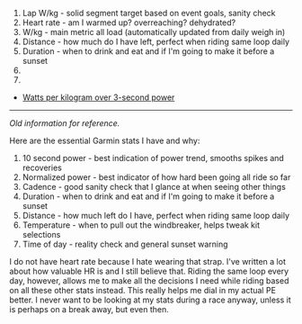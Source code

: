 1. Lap W/kg - solid segment target based on event goals, sanity check
2. Heart rate - am I warmed up? overreaching? dehydrated?
3. W/kg - main metric all load (automatically updated from daily weigh in)
4. Distance - how much do I have left, perfect when riding same loop daily
5. Duration - when to drink and eat and if I'm going to make it before a sunset
6. 
7. 

- [Watts per kilogram over 3-second power](Watts%20per%20kilogram%20over%203-second%20power.md)

----

*Old information for reference.*

Here are the essential Garmin stats I have and why:

1. 10 second power - best indication of power trend, smooths spikes and recoveries
2. Normalized power - best indicator of how hard been going all ride so far
3. Cadence - good sanity check that I glance at when seeing other things
4. Duration - when to drink and eat and if I'm going to make it before a sunset
5. Distance - how much left do I have, perfect when riding same loop daily
6. Temperature - when to pull out the windbreaker, helps tweak kit selections
7. Time of day - reality check and general sunset warning

I do not have heart rate because I hate wearing that strap. I've written a lot about how valuable HR is and I still believe that. Riding the same loop every day, however, allows me to make all the decisions I need while riding based on all these other stats instead. This really helps me dial in my actual PE better. I never want to be looking at my stats during a race anyway, unless it is perhaps on a break away, but even then.